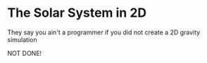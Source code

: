# The Solar System in 2D

They say you ain't a programmer if you did not create a 2D gravity simulation

NOT DONE!
